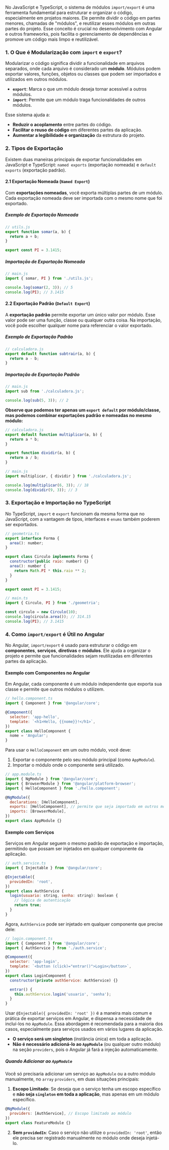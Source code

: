 No JavaScript e TypeScript, o sistema de módulos `import/export` é uma ferramenta fundamental para estruturar e organizar o código, especialmente em projetos maiores. Ele permite dividir o código em partes menores, chamadas de "módulos", e reutilizar esses módulos em outras partes do projeto. Esse conceito é crucial no desenvolvimento com Angular e outros frameworks, pois facilita o gerenciamento de dependências e promove um código mais limpo e reutilizável.

### 1. O Que é Modularização com `import` e `export`?

Modularizar o código significa dividir a funcionalidade em arquivos separados, onde cada arquivo é considerado um **módulo**. Módulos podem exportar valores, funções, objetos ou classes que podem ser importados e utilizados em outros módulos.

- **`export`**: Marca o que um módulo deseja tornar acessível a outros módulos.
- **`import`**: Permite que um módulo traga funcionalidades de outros módulos.

Esse sistema ajuda a:

- **Reduzir o acoplamento** entre partes do código.
- **Facilitar o reuso de código** em diferentes partes da aplicação.
- **Aumentar a legibilidade e organização** da estrutura do projeto.

### 2. Tipos de Exportação

Existem duas maneiras principais de exportar funcionalidades em JavaScript e TypeScript: `named exports` (exportação nomeada) e `default exports` (exportação padrão).

#### 2.1 Exportação Nomeada (`Named Export`)

Com **exportações nomeadas**, você exporta múltiplas partes de um módulo. Cada exportação nomeada deve ser importada com o mesmo nome que foi exportado.

##### Exemplo de Exportação Nomeada
```js
// utils.js
export function somar(a, b) {
  return a + b;
}

export const PI = 3.1415;
```
##### Importação de Exportação Nomeada
```js
// main.js
import { somar, PI } from './utils.js';

console.log(somar(2, 3)); // 5
console.log(PI); // 3.1415
```

#### 2.2 Exportação Padrão (`Default Export`)

A **exportação padrão** permite exportar um único valor por módulo. Esse valor pode ser uma função, classe ou qualquer outra coisa. Na importação, você pode escolher qualquer nome para referenciar o valor exportado.

##### Exemplo de Exportação Padrão
```js
// calculadora.js
export default function subtrair(a, b) {
  return a - b;
}
```
##### Importação de Exportação Padrão
```js
// main.js
import sub from './calculadora.js';

console.log(sub(5, 3)); // 2
```

**Observe que podemos ter apenas um `export default` por módulo/classe, mas podemos combinar exportações padrão e nomeadas no mesmo módulo:**
```js
// calculadora.js
export default function multiplicar(a, b) {
  return a * b;
}

export function dividir(a, b) {
  return a / b;
}
```

```js
// main.js
import multiplicar, { dividir } from './calculadora.js';

console.log(multiplicar(6, 3)); // 18
console.log(dividir(9, 3)); // 3
```

### 3. Exportação e Importação no TypeScript

No TypeScript, `import` e `export` funcionam da mesma forma que no JavaScript, com a vantagem de tipos, interfaces e `enums` também poderem ser exportados.

```js
// geometria.ts
export interface Forma {
  area(): number;
}

export class Circulo implements Forma {
  constructor(public raio: number) {}
  area(): number {
    return Math.PI * this.raio ** 2;
  }
}

export const PI = 3.1415;
```

```js
// main.ts
import { Circulo, PI } from './geometria';

const circulo = new Circulo(10);
console.log(circulo.area()); // 314.15
console.log(PI); // 3.1415

```

### 4. Como `import/export` é Útil no Angular

No Angular, `import/export` é usado para estruturar o código em **componentes**, **serviços**, **diretivas** e **módulos**. Ele ajuda a organizar o projeto e permite que funcionalidades sejam reutilizadas em diferentes partes da aplicação.

#### Exemplo com Componentes no Angular

Em Angular, cada componente é um módulo independente que exporta sua classe e permite que outros módulos o utilizem.

```js
// hello.component.ts
import { Component } from '@angular/core';

@Component({
  selector: 'app-hello',
  template: `<h1>Hello, {{nome}}!</h1>`,
})
export class HelloComponent {
  nome = 'Angular';
}
```
Para usar o `HelloComponent` em um outro módulo, você deve:

1. Exportar o componente pelo seu módulo principal (como `AppModule`).
2. Importar o módulo onde o componente será utilizado.
```js
// app.module.ts
import { NgModule } from '@angular/core';
import { BrowserModule } from '@angular/platform-browser';
import { HelloComponent } from './hello.component';

@NgModule({
  declarations: [HelloComponent],
  exports: [HelloComponent], // permite que seja importado em outros módulos
  imports: [BrowserModule],
})
export class AppModule {}
```
#### Exemplo com Serviços

Serviços em Angular seguem o mesmo padrão de exportação e importação, permitindo que possam ser injetados em qualquer componente da aplicação.
```js
// auth.service.ts
import { Injectable } from '@angular/core';

@Injectable({
  providedIn: 'root',
})
export class AuthService {
  login(usuario: string, senha: string): boolean {
    // lógica de autenticação
    return true;
  }
}
```

Agora, `AuthService` pode ser injetado em qualquer componente que precise dele:
```js
// login.component.ts
import { Component } from '@angular/core';
import { AuthService } from './auth.service';

@Component({
  selector: 'app-login',
  template: `<button (click)="entrar()">Login</button>`,
})
export class LoginComponent {
  constructor(private authService: AuthService) {}

  entrar() {
    this.authService.login('usuario', 'senha');
  }
}
```
Usar `@Injectable({ providedIn: 'root' })` é a maneira mais comum e prática de exportar serviços em Angular, e dispensa a necessidade de incluí-los no `AppModule`. Essa abordagem é recomendada para a maioria dos casos, especialmente para serviços usados em vários lugares da aplicação.

- **O serviço será um singleton** (instância única) em toda a aplicação.
- **Não é necessário adicioná-lo ao `AppModule`** (ou qualquer outro módulo) na seção `providers`, pois o Angular já fará a injeção automaticamente.

##### Quando Adicionar ao `AppModule`

Você só precisaria adicionar um serviço ao `AppModule` ou a outro módulo manualmente, no `array` `providers`, em duas situações principais:

1. **Escopo Limitado**: Se deseja que o serviço tenha um escopo específico e **não seja `singleton` em toda a aplicação**, mas apenas em um módulo específico.
```js
@NgModule({
  providers: [AuthService], // Escopo limitado ao módulo
})
export class FeatureModule {}
```
2. **Sem `providedIn`**: Caso o serviço não utilize o `providedIn: 'root'`, então ele precisa ser registrado manualmente no módulo onde deseja injetá-lo.